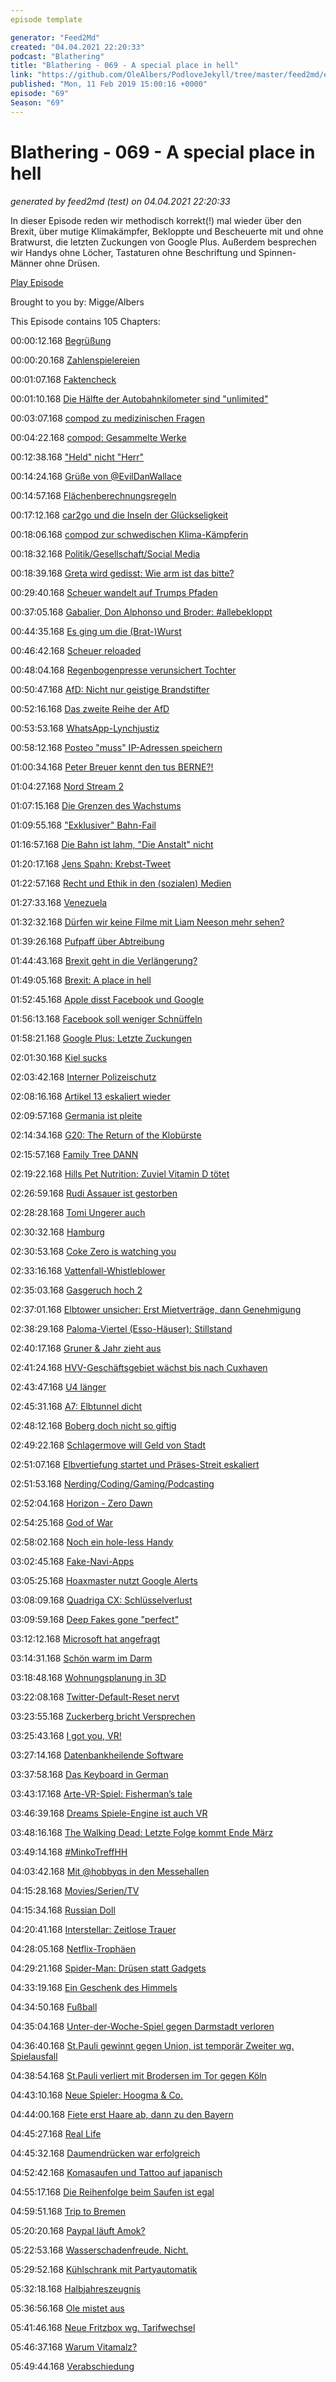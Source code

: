 ```yaml
---
episode template

generator: "Feed2Md"
created: "04.04.2021 22:20:33"
podcast: "Blathering"
title: "Blathering - 069 - A special place in hell"
link: "https://github.com/OleAlbers/PodloveJekyll/tree/master/feed2md/example/export/seasons/4/2019/2/Blathering___069___A_special_place_in_hell.md"
published: "Mon, 11 Feb 2019 15:00:16 +0000"
episode: "69"
Season: "69"
---
```


# Blathering - 069 - A special place in hell
_generated by feed2md (test) on 04.04.2021 22:20:33_

In dieser Episode reden wir methodisch korrekt(!) mal wieder über den Brexit, über mutige Klimakämpfer, Bekloppte und Bescheuerte mit und ohne Bratwurst, die letzten Zuckungen von Google Plus. Außerdem besprechen wir Handys ohne Löcher, Tastaturen ohne Beschriftung und Spinnen-Männer ohne Drüsen.

[Play Episode](https://www.blathering.de/podlove/file/681/s/feed/c/mp3/blathering_069.mp3)

Brought to you by: Migge/Albers

This Episode contains 105 Chapters:


00:00:12.168 [Begrüßung]()

00:00:20.168 [Zahlenspielereien](https://de.wikipedia.org/wiki/42_(Antwort))

00:01:07.168 [Faktencheck]()

00:01:10.168 [Die Hälfte der Autobahnkilometer sind "unlimited"](https://www.kuechenstud.io/lagedernation/2019/01/25/ldn127-venezuela-brexit-update-tempolimit-kohlekommission-stickoxide-und-feinstaub-wahlkampfmanipulation/?t=23:37,41:23)

00:03:07.168 [compod zu medizinischen Fragen](https://twitter.com/ComPod)

00:04:22.168 [compod: Gesammelte Werke]()

00:12:38.168 ["Held" nicht "Herr"](https://www.horizont.net/marketing/nachrichten/influencer-marketing-legos-deutschlandchef-beendet-held-der-steine-affaere-mit-einem-mea-culpa-172602)

00:14:24.168 [Grüße von @EvilDanWallace](https://twitter.com/evildanwallace/status/1091315489568116737)

00:14:57.168 [Flächenberechnungsregeln](https://ratgeber.immowelt.de/a/wohnflaechenberechnung-so-wird-richtig-gemessen.html)

00:17:12.168 [car2go und die Inseln der Glückseligkeit](https://www.car2go.com/DE/de/)

00:18:06.168 [compod zur schwedischen Klima-Kämpferin](https://de.wikipedia.org/wiki/Greta_Thunberg)

00:18:32.168 [Politik/Gesellschaft/Social Media]()

00:18:39.168 [Greta wird gedisst: Wie arm ist das bitte?](https://uebermedien.de/34988/die-unbaendige-wut-erwachsener-auf-jugendliche-die-sich-engagieren/)

00:29:40.168 [Scheuer wandelt auf Trumps Pfaden](https://twitter.com/stammtischphilo/status/1093051150838964224)

00:37:05.168 [Gabalier, Don Alphonso und Broder: #allebekloppt](https://www.deutschlandfunk.de/medienpreis-parlament-jury-berufung-von-don-alphonso-in-der.2907.de.html)

00:44:35.168 [Es ging um die (Brat-)Wurst](https://twitter.com/stammtischphilo/status/1091455358869094400)

00:46:42.168 [Scheuer reloaded](http://www.spiegel.de/politik/deutschland/diesel-fahrverbote-andreas-scheuer-raet-staedten-zum-widerstand-a-1251339.html)

00:48:04.168 [Regenbogenpresse verunsichert Tochter](https://www.instagram.com/p/BtMkMD0nkFI/)

00:50:47.168 [AfD: Nicht nur geistige Brandstifter](https://www.rbb-online.de/kontraste/pressemeldungen-texte/brandanschlag--vorwuerfe-gegen-ex-afd-bundestagsmitarbeiter-erhae.html)

00:52:16.168 [Das zweite Reihe der AfD](https://blog.zeit.de/stoerungsmelder/2019/02/05/afd-rechtsextreme-mitarbeiter-brandenburg-thueringen-verfassungsschutz_28014)

00:53:53.168 [WhatsApp-Lynchjustiz](https://www.wbs-law.de/allgemein/eltern-prangern-vermeintlichen-kinderschaender-whatsapp-an-polizei-ermittelt-gegen-sie-79399/)

00:58:12.168 [Posteo "muss" IP-Adressen speichern](https://www.wbs-law.de/internetrecht/bverfg-e-mail-anbieter-muss-ip-adressen-an-ermittlungsbehoerden-uebermitteln-79431/)

01:00:34.168 [Peter Breuer kennt den tus BERNE?!](https://twitter.com/tmigge/status/1091254614232580096)

01:04:27.168 [Nord Stream 2](https://www.t-online.de/nachrichten/ausland/eu/id_85217450/-nord-stream-2-die-aufregung-um-die-ostsee-pipeline-in-drei-minuten-erklaert.html)

01:07:15.168 [Die Grenzen des Wachstums](https://de.wikipedia.org/wiki/Die_Grenzen_des_Wachstums)

01:09:55.168 ["Exklusiver" Bahn-Fail](https://twitter.com/HobbyQS/status/1091258110205931520)

01:16:57.168 [Die Bahn ist lahm, "Die Anstalt" nicht](https://www.zdf.de/comedy/die-anstalt/)

01:20:17.168 [Jens Spahn: Krebst-Tweet](https://twitter.com/bnSonic/status/1092504300117520384)

01:22:57.168 [Recht und Ethik in den (sozialen) Medien](https://uebermedien.de/35252/wie-ein-privates-video-fast-ohne-zutun-von-journalisten-an-die-oeffentlichkeit-kam/)

01:27:33.168 [Venezuela](https://www.eurotopics.net/de/213599/warum-wird-venezuela-zum-internationalen-konflikt)

01:32:32.168 [Dürfen wir keine Filme mit Liam Neeson mehr sehen?](https://youtu.be/nBy0FLAAwKQ)

01:39:26.168 [Pufpaff über Abtreibung](https://www.youtube.com/watch?v=oIKun1tdayQ)

01:44:43.168 [Brexit geht in die Verlängerung?](https://www.spiegel.de/politik/ausland/brexit-britisches-kabinett-diskutiert-laut-telegraph-insgeheim-verzoegerung-a-1251775.html)

01:49:05.168 [Brexit: A place in hell](https://twitter.com/Channel4News/status/1093121607831310336/video/1)

01:52:45.168 [Apple disst Facebook und Google](https://www.recode.net/2019/1/30/18203231/apple-banning-facebook-research-app)

01:56:13.168 [Facebook soll weniger Schnüffeln](https://taz.de/Bundeskartellamt-greift-durch/!5571393/)

01:58:21.168 [Google Plus: Letzte Zuckungen](https://pluspora.com/people/bcf24c80adfc013646c5005056268def)

02:01:30.168 [Kiel sucks](https://twitter.com/Uli_Schippels/status/1093088846319964162)

02:03:42.168 [Interner Polizeischutz](https://www.tagesspiegel.de/themen/reportage/toedlicher-unfall-in-berlin-dieser-ehrenkodex-bei-der-polizei-widert-mich-richtig-an/23967436.html)

02:08:16.168 [Artikel 13 eskaliert wieder](https://juliareda.eu/2019/02/extremste-version-artikel-13/)

02:09:57.168 [Germania ist pleite](https://www.spiegel.de/wirtschaft/unternehmen/germania-regionalflughaefen-sorgen-sich-nach-pleite-um-einkuenfte-a-1251688.html)

02:14:34.168 [G20: The Return of the Klobürste](https://www.taz.de/G20-Prozesse/!5566286/)

02:15:57.168 [Family Tree DANN](https://www.heise.de/newsticker/meldung/DNA-Analysefirma-gestattet-FBI-Nutzung-des-Datenbestands-4296628.html)

02:19:22.168 [Hills Pet Nutrition: Zuviel Vitamin D tötet](https://www.stuttgarter-zeitung.de/inhalt.toedliche-vitamin-d-dosis-hill-s-pet-nutrition-ruft-hundefutter-zurueck.fbfadafb-1f7d-4f8d-91dc-0e9fe458fa34.html)

02:26:59.168 [Rudi Assauer ist gestorben](https://de.wikipedia.org/wiki/Rudi_Assauer)

02:28:28.168 [Tomi Ungerer auch](https://www.sueddeutsche.de/wkultur/tomi-ungerer-kuenstler-zeichner-1.4323508)

02:30:32.168 [Hamburg]()

02:30:53.168 [Coke Zero is watching you](http://www.taz.de/!5568640/)

02:33:16.168 [Vattenfall-Whistleblower](http://www.spiegel.de/wirtschaft/unternehmen/vattenfall-soll-hamburger-senat-beim-rueckkauf-des-waermenetzes-getaeuscht-haben-a-1252305.html)

02:35:03.168 [Gasgeruch hoch 2](http://www.haz.de/Nachrichten/Der-Norden/Ursache-fuer-Gas-Geruch-in-Hamburg-gefunden)

02:37:01.168 [Elbtower unsicher: Erst Mietverträge, dann Genehmigung](https://www.ndr.de/nachrichten/hamburg/Neue-Forderungen-Wackelt-der-Elbtower,elbtower148.html)

02:38:29.168 [Paloma-Viertel (Esso-Häuser): Stillstand](https://www.ndr.de/nachrichten/hamburg/Paloma-Viertel-Bau-verzoegert-sich-weiter,paloma178.html)

02:40:17.168 [Gruner & Jahr zieht aus](https://www.abendblatt.de/hamburg/article216385041/Hamburg-prueft-Wohnungsbau-bei-Gruner-Jahr.html)

02:41:24.168 [HVV-Geschäftsgebiet wächst bis nach Cuxhaven](https://www.nahverkehrhamburg.de/hvv-wird-ende-2019-bis-uelzen-und-cuxhaven-erweitert-10821/)

02:43:47.168 [U4 länger](https://www.mopo.de/hamburg/verlaengerung-geplant-u4-soll-bis-auf-den-kleinen-grasbrook-fahren-31970152)

02:45:31.168 [A7: Elbtunnel dicht](https://www.welt.de/regionales/hamburg/article188331985/Elbtunnel-wird-Mitte-Februar-fuer-eine-Nacht-voll-gesperrt.html)

02:48:12.168 [Boberg doch nicht so giftig](https://www.ndr.de/nachrichten/hamburg/Groesstenteils-Entwarnung-nach-Dioxin-Fund,dioxin632.html)

02:49:22.168 [Schlagermove will Geld von Stadt](https://www.welt.de/regionales/hamburg/article188205661/Hamburg-Schlagermove-Veranstalter-hofft-auf-Geld-von-der-Stadt.html)

02:51:07.168 [Elbvertiefung startet und Präses-Streit eskaliert](https://www.mopo.de/hamburg/hamburger-hafen-erste-arbeiten-zur-elbvertiefung-starten-bald-31971042)

02:51:53.168 [Nerding/Coding/Gaming/Podcasting]()

02:52:04.168 [Horizon - Zero Dawn](https://youtu.be/h9tLcD1r-6w)

02:54:25.168 [God of War](https://www.youtube.com/watch?v=FQQh8L1Rf7g&t=624s)

02:58:02.168 [Noch ein hole-less Handy](https://www.zdnet.de/88352543/konzept-smartphones-kuenftig-ohne-buttons-frontkamera-und-anschluesse/)

03:02:45.168 [Fake-Navi-Apps](https://www.zdnet.com/article/some-android-gps-apps-are-just-showing-ads-on-top-of-google-maps/)

03:05:25.168 [Hoaxmaster nutzt Google Alerts](http://marclitz.de/podcast/reden-mit-der-wand-podcasting-in-2019-mit-alexander-waschkau/)

03:08:09.168 [Quadriga CX: Schlüsselverlust](https://www.handelsblatt.com/finanzen/maerkte/devisen-rohstoffe/start-up-quadriga-chef-tot-coins-weg-bitcoin-bank-verliert-145-millionen-dollar/23950380.html)

03:09:59.168 [Deep Fakes gone "perfect"](https://twitter.com/MikaelThalen/status/1090349932266094593)

03:12:12.168 [Microsoft hat angefragt](https://pluspora.com/posts/9f823590079d0137b39e005056264835)

03:14:31.168 [Schön warm im Darm](https://en.wikipedia.org/wiki/Space_Quest_6)

03:18:48.168 [Wohnungsplanung in 3D](https://twitter.com/stammtischphilo/status/1091762740165791744)

03:22:08.168 [Twitter-Default-Reset nervt](https://twitter.com/stammtischphilo/status/1090966633412214784)

03:23:55.168 [Zuckerberg bricht Versprechen](https://twitter.com/wirklichewelt/status/1089979114226892800)

03:25:43.168 [I got you, VR!](https://twitter.com/golem/status/1092044576532107265)

03:27:14.168 [Datenbankheilende Software](https://www.raiba-welling.de/service/faq.html)

03:37:58.168 [Das Keyboard in German](https://twitter.com/stammtischphilo/status/1092833477786025985)

03:43:17.168 [Arte-VR-Spiel: Fisherman’s tale](https://www.youtube.com/watch?v=XaQn8HJ8rYo)

03:46:39.168 [Dreams Spiele-Engine ist auch VR](https://uploadvr.com/dreams-hands-on/)

03:48:16.168 [The Walking Dead: Letzte Folge kommt Ende März](http://www.4players.de/4players.php/spielinfonews/Allgemein/38964/2180709/The_Walking_Dead_Die_letzte_Staffel-Erscheint_im_Maerz_auch_physisch_im_Einzelhandel_als_Komplettpaket.html)

03:49:14.168 [#MinkoTreffHH](https://twitter.com/stammtischphilo/status/1094006749659582466)

04:03:42.168 [Mit @hobbyqs in den Messehallen](https://www.cottoncarrier.com/)

04:15:28.168 [Movies/Serien/TV]()

04:15:34.168 [Russian Doll](https://twitter.com/stammtischphilo/status/1094241708659888128)

04:20:41.168 [Interstellar: Zeitlose Trauer](https://getyarn.io/yarn-clip/9fe9f959-d96c-45b9-84f8-13561fd32e4b)

04:28:05.168 [Netflix-Trophäen](https://twitter.com/stammtischphilo/status/1093992061353803777)

04:29:21.168 [Spider-Man: Drüsen statt Gadgets](https://www.gemeinschaftsforum.com/forum/index.php?topic=31020.)

04:33:19.168 [Ein Geschenk des Himmels](https://twitter.com/stammtischphilo/status/1094242511441313792)

04:34:50.168 [Fußball]()

04:35:04.168 [Unter-der-Woche-Spiel gegen Darmstadt verloren](https://twitter.com/stammtischphilo/status/1090341319766089728)

04:36:40.168 [St.Pauli gewinnt gegen Union, ist temporär Zweiter wg. Spielausfall](http://millerntor.hamburg/2019/02/goetterdaemmerung/)

04:38:54.168 [St.Pauli verliert mit Brodersen im Tor gegen Köln](https://www.fcstpauli.com/news/der-fc-st-pauli-verliert-spitzenspiel-beim-1-fc-koeln-1819/)

04:43:10.168 [Neue Spieler: Hoogma & Co.](https://www.mopo.de/sport/fc-st-pauli/st--pauli---union-berlin-blitz-debuet-fuer-den-jungen-hoogma--31980954)

04:44:00.168 [Fiete erst Haare ab, dann zu den Bayern](https://www.ndr.de/sport/fussball/Zweite-Bundesliga-Hamburg-HSV-Arp-Bayern-Muenchen,hsv22022.html)

04:45:27.168 [Real Life]()

04:45:32.168 [Daumendrücken war erfolgreich](https://de.wikipedia.org/wiki/Regierungssekret%C3%A4r)

04:52:42.168 [Komasaufen und Tattoo auf japanisch](https://twitter.com/stammtischphilo/status/1090870198851301376)

04:55:17.168 [Die Reihenfolge beim Saufen ist egal](https://www.theguardian.com/society/2019/feb/08/beer-before-wine-not-fine-scientists-find-after-vomit-filled-tests)

04:59:51.168 [Trip to Bremen](https://photos.app.goo.gl/qrethjy8ajtKFzUPA)

05:20:20.168 [Paypal läuft Amok?](https://twitter.com/stammtischphilo/status/1092388745523929088)

05:22:53.168 [Wasserschadenfreude. Nicht.](https://www.hamburgwasser.de/privatkunden/startseite/)

05:29:52.168 [Kühlschrank mit Partyautomatik](https://twitter.com/stammtischphilo/status/1093626420478263296)

05:32:18.168 [Halbjahreszeugnis](https://www.news4teachers.de/2019/02/neuer-trend-gutes-zeugnis-posten-berechtigter-stolz-oder-angeberei/)

05:36:56.168 [Ole mistet aus](https://twitter.com/stammtischphilo/status/1092189518646689793)

05:41:46.168 [Neue Fritzbox wg. Tarifwechsel](https://zuhauseplus.vodafone.de/internet-telefon/kabel/internet-phone-200.html)

05:46:37.168 [Warum Vitamalz?](https://de.wikipedia.org/wiki/Vitamalz)

05:49:44.168 [Verabschiedung]()


